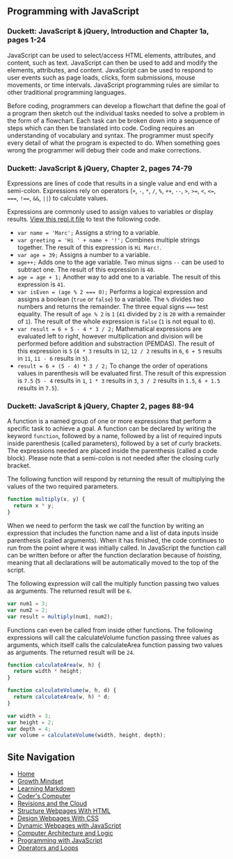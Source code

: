 ## Programming with JavaScript

### Duckett: JavaScript & jQuery, Introduction and Chapter 1a, pages 1-24
JavaScript can be used to select/access HTML elements, attributes, and content, such as text. JavaScript can then be used to add and modify the elements, attributes, and content. JavaScript can be used to respond to user events such as page loads, clicks, form submissions, mouse movements, or time intervals. JavaScript programming rules are similar to other traditional programming languages. 

Before coding, programmers can develop a flowchart that define the goal of a program then sketch out the individual tasks needed to solve a problem in the form of a flowchart. Each task can be broken down into a sequence of steps which can then be translated into code. Coding requires an understanding of vocabulary and syntax. The programmer must specify every detail of what the program is expected to do. When something goes wrong the programmer will debug their code and make corrections.

### Duckett: JavaScript & jQuery, Chapter 2, pages 74-79
Expressions are lines of code that results in a single value and end with a semi-colon. Expressions rely on operators (`+`, `-`, `*`, `/`, `%`, `++`, `--`, `>`, `>=`, `<`, `<=`, `===`, `!==`, `&&`, `||`) to calculate values. 

Expressions are commonly used to assign values to variables or display results. [View this repl.it file](https://repl.it/@mlhauschildt/Programming-with-JavaScript-Duckett-book) to test the following code. 
- `var name = 'Marc';` Assigns a string to a variable.
- `var greeting = 'Hi ' + name + '!';` Combines multiple strings together. The result of this expression is `Hi Marc!`.
- `var age = 39;` Assigns a number to a variable.
- `age++;` Adds one to the age variable. Two minus signs `--` can be used to subtract one. The result of this expression is `40`.
- `age = age + 1;` Another way to add one to a variable. The result of this expression is `41`.
- `var isEven = (age % 2 === 0);` Performs a logical expression and assigns a boolean (`true` or `false`) to a variable. The `%` divides two numbers and returns the remainder. The three equal signs `===` test equality. The result of `age % 2` is `1` (`41` divided by `2` is `20` with a remainder of `1`). The result of the whole expression is `false` (`1` is not equal to `0`).
- `var result = 6 + 5 - 4 * 3 / 2;` Mathematical expressions are evaluated left to right, however multiplication and division will be performed before addition and substraction (PEMDAS). The result of this expression is `5` (`4 * 3` results in `12`, `12 / 2` results in `6`, `6 + 5` results in `11`, `11 - 6` results in `5`).
- `result = 6 + (5 - 4) * 3 / 2;` To change the order of operations values in parenthesis will be evaluated first. The result of this expression is `7.5` (`5 - 4` results in `1`, `1 * 3` results in `3`, `3 / 2` results in `1.5`, `6 + 1.5` results in `7.5`).

### Duckett: JavaScript & jQuery, Chapter 2, pages 88-94
A function is a named group of one or more expressions that perform a specific task to achieve a goal. A function can be declared by writing the keyword `function`, followed by a name, followed by a list of required inputs inside parenthesis (called parameters), followed by a set of curly brackets. The expressions needed are placed inside the parenthesis (called a code block). Please note that a semi-colon is not needed after the closing curly bracket. 

The following function will respond by returning the result of multiplying the values of the two required parameters.
```JavaScript
function multiply(x, y) {
  return x * y;
}
```
When we need to perform the task we _call_ the function by writing an expression that includes the function name and a list of data inputs inside parenthesis (called arguments). When it has finished, the code continues to run from the point where it was initially called. In JavaScript the function call can be written before or after the function declaration because of _hoisting_, meaning that all declarations will be automatically moved to the top of the script.

The following expression will call the multiply function passing two values as arguments. The returned result will be `6`.
```JavaScript
var num1 = 3;
var num2 = 2;
var result = multiply(num1, num2);
```

Functions can even be called from inside other functions. The following expressions will call the calculateVolume function passing three values as arguments, which itself calls the calculateArea function passing two values as arguments. The returned result will be `24`.
```JavaScript
function calculateArea(w, h) {
  return width * height;
}

function calculateVolume(w, h, d) {
  return calculateArea(w, h) * d;
}

var width = 3;
var height = 2;
var depth = 4;
var volume = calculateVolume(width, height, depth);
```


## Site Navigation
- [Home](README.md)
- [Growth Mindset](GROWTH_MINDSET.md)
- [Learning Markdown](LEARNING_MARKDOWN.md)
- [Coder's Computer](CODERS_COMPUTER.md)
- [Revisions and the Cloud](REVISIONS_AND_THE_CLOUD.md)
- [Structure Webpages With HTML](STRUCTURE_WEBPAGES_WITH_HTML.md)
- [Design Webpages With CSS](DESIGN_WEBPAGES_WITH_CSS.md)
- [Dynamic Webpages with JavaScript](DYNAMIC_WEBPAGES_WITH_JAVASCRIPT.md)
- [Computer Architecture and Logic](COMPUTER_ARCHITECTURE_AND_LOGIC.md)
- [Programming with JavaScript](PROGRAMMING_WITH_JAVASCRIPT.md)
- [Operators and Loops](OPERATORS_AND_LOOPS.md)